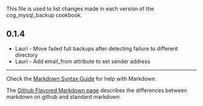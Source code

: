 This file is used to list changes made in each version of the cog_mysql_backup cookbook.

0.1.4
-----
- Lauri - Move failed full backups after detecting failure to different directory
- Lauri - Add email_from attribute to set sender address

- - -
Check the [Markdown Syntax Guide](http://daringfireball.net/projects/markdown/syntax) for help with Markdown.

The [Github Flavored Markdown page](http://github.github.com/github-flavored-markdown/) describes the differences between markdown on github and standard markdown.
